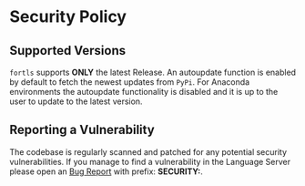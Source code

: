 # Security Policy

## Supported Versions

`fortls` supports **ONLY** the latest Release. An autoupdate function is enabled by default to fetch the newest updates from `PyPi`.
For Anaconda environments the autoupdate functionality is disabled and it is up to the user to update to the latest version.


## Reporting a Vulnerability

The codebase is regularly scanned and patched for any potential security vulnerabilities.
If you manage to find a vulnerability in the Language Server please open an [Bug Report](https://github.com/fortran-lang/fortls/issues) with prefix: **SECURITY:**.
